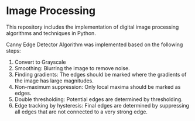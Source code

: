 # Image Processing
This repository includes the implementation of digital image processing algorithms and techniques in Python.

Canny Edge Detector Algorithm was implemented based on the following steps:
  1. Convert to Grayscale
  2. Smoothing: Blurring the image to remove noise.
  3. Finding gradients: The edges should be marked where the gradients of the image has large magnitudes.
  4. Non-maximum suppression: Only local maxima should be marked as edges.
  5. Double thresholding: Potential edges are determined by thresholding.
  6. Edge tracking by hysteresis: Final edges are determined by suppressing all edges that are not connected to a very strong edge.
